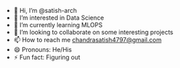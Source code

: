 - 👋 Hi, I’m @satish-arch
- 👀 I’m interested in Data Science
- 🌱 I’m currently learning MLOPS
- 💞️ I’m looking to collaborate on some interesting projects
- 📫 How to reach me chandrasatish4797@gmail.com
- 😄 Pronouns: He/His
- ⚡ Fun fact: Figuring out

<!---
satish-arch/satish-arch is a ✨ special ✨ repository because its `README.md` (this file) appears on your GitHub profile.
You can click the Preview link to take a look at your changes.
--->
